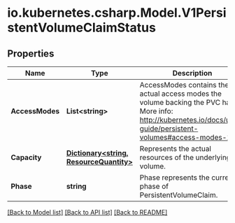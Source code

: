 # io.kubernetes.csharp.Model.V1PersistentVolumeClaimStatus
## Properties

Name | Type | Description | Notes
------------ | ------------- | ------------- | -------------
**AccessModes** | **List&lt;string&gt;** | AccessModes contains the actual access modes the volume backing the PVC has. More info: http://kubernetes.io/docs/user-guide/persistent-volumes#access-modes-1 | [optional] 
**Capacity** | [**Dictionary&lt;string, ResourceQuantity&gt;**](ResourceQuantity.md) | Represents the actual resources of the underlying volume. | [optional] 
**Phase** | **string** | Phase represents the current phase of PersistentVolumeClaim. | [optional] 

[[Back to Model list]](../README.md#documentation-for-models) [[Back to API list]](../README.md#documentation-for-api-endpoints) [[Back to README]](../README.md)

